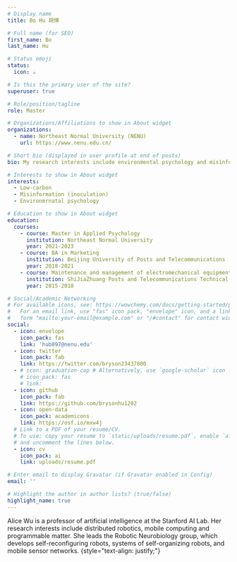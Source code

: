 ```yaml
---
# Display name
title: Bo Hu 胡博

# Full name (for SEO)
first_name: Bo
last_name: Hu

# Status emoji
status:
  icon: ☕️

# Is this the primary user of the site?
superuser: true

# Role/position/tagline
role: Master

# Organizations/Affiliations to show in About widget
organizations:
  - name: Northeast Normal University (NENU)
    url: https://www.nenu.edu.cn/

# Short bio (displayed in user profile at end of posts)
bio: My research interests include environmental psychology and misinformation.

# Interests to show in About widget
interests:
  - Low-carbon
  - Misinformation (inoculation)
  - Environmrnatal psychology

# Education to show in About widget
education:
  courses:
    - course: Master in Applied Psychology
      institution: Northeast Normal University
      year: 2021-2023
    - course: BA in Marketing
      institution: Beijing University of Posts and Telecommunications
      year: 2018-2021
    - course: Maintenance and management of electromechanical equipment
      institution: ShiJiaZhuang Posts and Telecommunications Technical College
      year: 2015-2018

# Social/Academic Networking
# For available icons, see: https://wowchemy.com/docs/getting-started/page-builder/#icons
#   For an email link, use "fas" icon pack, "envelope" icon, and a link in the
#   form "mailto:your-email@example.com" or "/#contact" for contact widget.
social:
  - icon: envelope
    icon_pack: fas
    link: 'hub897@nenu.edu'
  - icon: twitter
    icon_pack: fab
    link: https://twitter.com/bryson23437800
  - # icon: graduation-cap # Alternatively, use `google-scholar` icon from `ai` icon pack
    # icon_pack: fas
    # link:  
  - icon: github
    icon_pack: fab
    link: https://github.com/brysonhu1202
  - icon: open-data
    icon_pack: academicons
    link: https://osf.io/mxw4j
  # Link to a PDF of your resume/CV.
  # To use: copy your resume to `static/uploads/resume.pdf`, enable `ai` icons in `params.yaml`,
  # and uncomment the lines below.
  - icon: cv
    icon_pack: ai
    link: uploads/resume.pdf

# Enter email to display Gravatar (if Gravatar enabled in Config)
email: ''

# Highlight the author in author lists? (true/false)
highlight_name: true
---
```


Alice Wu is a professor of artificial intelligence at the Stanford AI Lab. Her research interests include distributed robotics, mobile computing and programmable matter. She leads the Robotic Neurobiology group, which develops self-reconfiguring robots, systems of self-organizing robots, and mobile sensor networks.
{style="text-align: justify;"}
